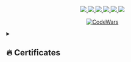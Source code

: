 <p align="center">
  <a href="https://github.com/DaniilVanin">
    <img src="http://github-profile-summary-cards.vercel.app/api/cards/profile-details?username=DaniilVanin&theme=transparent"/>
  </a>
  <a href="https://github.com/DaniilVanin">
    <img src="https://github-readme-streak-stats.herokuapp.com/?user=DaniilVanin&hide_border=true&card_width=338&theme=transparent"/>
  </a>
  <a href="https://github.com/DaniilVanin">
    <img src="http://github-profile-summary-cards.vercel.app/api/cards/stats?username=DaniilVanin&theme=transparent"/>
  </a>
  <a href="https://github.com/DaniilVanin">
    <img src="http://github-profile-summary-cards.vercel.app/api/cards/most-commit-language?username=DaniilVanin&theme=transparent"/>
  </a>
  <a href="https://github.com/DaniilVanin">
    <img src="http://github-profile-summary-cards.vercel.app/api/cards/repos-per-language?username=DaniilVanin&theme=transparent"/>
  </a>
   <a href="https://github.com/DaniilVanin">
    <img src="https://github-profile-trophy.vercel.app/?username=DaniilVanin&theme=onedark&column=4&margin-w=45&margin-h=45"/>
  </a>
</p>


<div align="center">

  [![CodeWars](https://www.codewars.com/users/DaniilVanin/badges/large)](https://www.codewars.com/users/DaniilVanin)

</div>

<details>
  <summary><h2>🔥 Certificates</h2></summary>
  <div align="center">
  
  | Organization | Certificate |
  |-|-|
  | [AI Hacks-AI](https://hacks-ai.ru/) | <img width="500" alt="image" src="[certificate.pdf](https://github.com/DaniilVanin/DaniilVanin/files/15189036/certificate.pdf)
">  <br> [PDF](https://github.com/DaniilVanin/DaniilVanin/blob/main/certificate.pdf)|
</div>
</details>

 <div align="center">
  <img src="https://komarev.com/ghpvc/?username=DaniilVanin&style=flat&color=blue" alt=""/>
</div>
